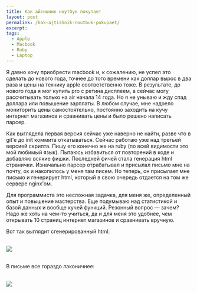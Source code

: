 ```yaml
---
title: Как айтишник ноутбук покупает
layout: post
permalink: /kak-ajtishnik-noutbuk-pokupaet/
excerpt:
tags:
  - Apple
  - Macbook
  - Ruby
  - Laptop
---
```

Я давно хочу приобрести macbook и, к сожалению, не успел это сделать до нового года, точнее до того времени как доллар вырос в два раза и цены на технику apple соответственно тоже. В результате, до нового года я мог купить pro с ретина дисплеем, а сейчас могу рассчитывать только на air начала 14 года. Но я не унываю и жду спад доллара или повышение зарплаты. В любом случае, мне надоело мониторить цены самостоятельно, постоянно заходить на кучу интернет магазинов и сравнивать цены и было решено написать парсер.<!--more-->

Как выглядела первая версия сейчас уже наверно не найти, разве что в git&#8217;е до init коммита откатываться. Сейчас работаю уже над третьей версией скрипта. Пишу его конечно же на ruby (по всей видимости это мой любимый язык). Пытаюсь избавиться от повторений в коде и добавляю всякие фишки. Последней фичей стала генерация html странички. Изначально парсер отрабатывал и присылал письмо мне на почту, ох и накопилось у меня там писем. Но теперь, он присылает мне письмо и генерирует html, который в свою очередь отдается на том же сервере nginx&#8217;ом.

Для программиста это несложная задачка, для меня же, определенный опыт и повышение мастерства. Еще подумываю над статистикой и базой данных и вообще кучей функций. Резонный вопрос &#8212; зачем? Надо же хоть на чем-то учиться, да и для меня это удобнее, чем открывать 10 страниц интернет магазинов и сравнивать вручную.

Вот так выглядит сгенерированный html:

<br>
<img src="https://farm1.staticflickr.com/764/21031406904_98a29e0698_o.png">
<br>
<br>

В письме все гораздо лаконичнее:

<br>
<img src="https://farm1.staticflickr.com/612/21654066185_2cd37c7efe_o.png">
<br>
